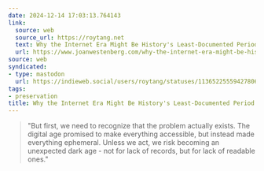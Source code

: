 ```yaml
---
date: 2024-12-14 17:03:13.764143
link:
  source: web
  source_url: https://roytang.net
  text: Why the Internet Era Might Be History's Least-Documented Period
  url: https://www.joanwestenberg.com/why-the-internet-era-might-be-historys-least-documented-period/
source: web
syndicated:
- type: mastodon
  url: https://indieweb.social/users/roytang/statuses/113652255594278064
tags:
- preservation
title: Why the Internet Era Might Be History's Least-Documented Period
---
```


> "But first, we need to recognize that the problem actually exists. The digital age promised to make everything accessible, but instead made everything ephemeral. Unless we act, we risk becoming an unexpected dark age - not for lack of records, but for lack of readable ones."
